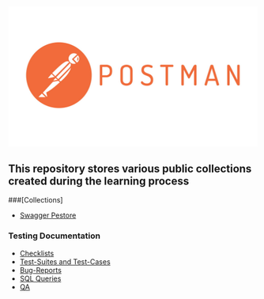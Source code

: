 [![Header](https://github.com/gremoriru/Postman/blob/main/asset/Postman.jpg)]()
## This repository stores various public collections created during the learning process

###[Collections]
- [Swagger Pestore](https://www.postman.com/dark-shadow-798122/workspace/team-workspace/collection/26452273-456078e9-ad65-4f12-952b-734fa23e9da7?action=share&creator=26452273&ctx=documentation)

### Testing Documentation
- [Checklists](https://github.com/gremoriru/Checklist)
- [Test-Suites and Test-Cases](https://github.com/gremoriru/Test-case)
- [Bug-Reports](https://github.com/gremoriru/Bug-reports)
- [SQL Queries](https://github.com/gremoriru/SQL)
- [QA](https://github.com/gremoriru/GremoriRU)